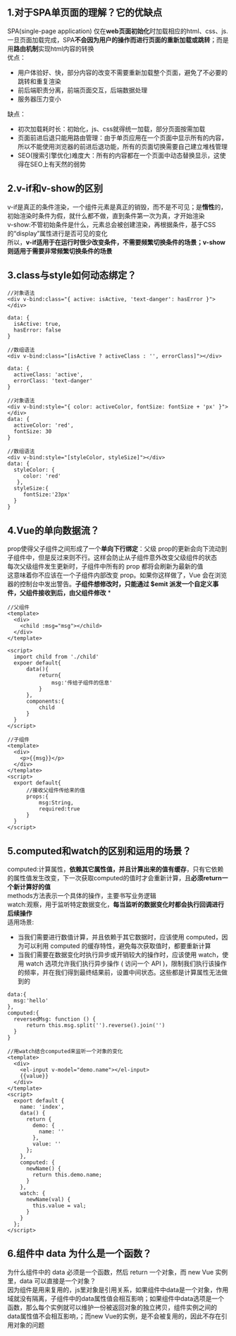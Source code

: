 ## 1.对于SPA单页面的理解？它的优缺点
SPA(single-page application) 仅在**web页面初始化**时加载相应的html、css、js.一旦页面加载完成，SPA**不会因为用户的操作而进行页面的重新加载或跳转**；而是用**路由机制**实现html内容的转换  
优点：
* 用户体验好、快，部分内容的改变不需要重新加载整个页面，避免了不必要的跳转和重复渲染
* 前后端职责分离，前端页面交互，后端数据处理
* 服务器压力变小  

缺点：
* 初次加载耗时长：初始化，js、css就得统一加载，部分页面按需加载
* 页面前进后退只能用路由管理：由于单页应用在一个页面中显示所有的内容，所以不能使用浏览器的前进后退功能，所有的页面切换需要自己建立堆栈管理 
* SEO(搜索引擎优化)难度大：所有的内容都在一个页面中动态替换显示，这使得在SEO上有天然的弱势  

## 2.v-if和v-show的区别  
v-if是真正的条件渲染，一个组件元素是真正的销毁，而不是不可见；是**惰性**的，初始渲染时条件为假，就什么都不做，直到条件第一次为真，才开始渲染  
v-show:不管初始条件是什么，元素总会被创建渲染，再根据条件，基于CSS的“display”属性进行是否可见的变化  
所以，**v-if适用于在运行时很少改变条件，不需要频繁切换条件的场景；v-show 则适用于需要非常频繁切换条件的场景**  

## 3.class与style如何动态绑定？
````
//对象语法
<div v-bind:class="{ active: isActive, 'text-danger': hasError }"></div>

data: {
  isActive: true,
  hasError: false
}

//数组语法
<div v-bind:class="[isActive ? activeClass : '', errorClass]"></div>

data: {
  activeClass: 'active',
  errorClass: 'text-danger'
}
````
````
//对象语法
<div v-bind:style="{ color: activeColor, fontSize: fontSize + 'px' }"></div>
data: {
  activeColor: 'red',
  fontSize: 30
}

//数组语法
<div v-bind:style="[styleColor, styleSize]"></div>
data: {
  styleColor: {
     color: 'red'
   },
  styleSize:{
     fontSize:'23px'
  }
}
````
## 4.Vue的单向数据流？
prop使得父子组件之间形成了一个**单向下行绑定**：父级 prop的更新会向下流动到子组件中，但是反过来则不行。这样会防止从子组件意外改变父级组件的状态  
每次父级组件发生更新时，子组件中所有的 prop 都将会刷新为最新的值    
这意味着你不应该在一个子组件内部改变 prop。如果你这样做了，Vue 会在浏览器的控制台中发出警告。**子组件想修改时，只能通过 $emit 派发一个自定义事件，父组件接收到后，由父组件修改**
* 
````
//父组件
<template>
  <div>
    <child :msg="msg"></child>
  </div>
</template>

<script>
  import child from './child'
  expoer default{
      data(){
          return{
              msg:'传给子组件的信息'
          }
      },
      components:{
          child
      }
  }
</script>
````
````
//子组件
<template>
  <div>
    <p>{{msg}}</p>
  </div>
</template>
<script>
  export default{
      //接收父组件传给来的值
      props:{
          msg:String,
          required:true
      }
  }
</script>
````
## 5.computed和watch的区别和运用的场景？
computed:计算属性，**依赖其它属性值，并且计算出来的值有缓存**，只有它依赖的属性值发生改变，下一次获取computed的值时才会重新计算，且**必须return一个新计算好的值**  
methods方法表示一个具体的操作，主要书写业务逻辑  
watch:观察，用于监听特定数据变化，**每当监听的数据变化时都会执行回调进行后续操作**   
适用场景:
* 当我们需要进行数值计算，并且依赖于其它数据时，应该使用 computed，因为可以利用 computed 的缓存特性，避免每次获取值时，都要重新计算
* 当我们需要在数据变化时执行异步或开销较大的操作时，应该使用 watch，使用 watch 选项允许我们执行异步操作 ( 访问一个 API )，限制我们执行该操作的频率，并在我们得到最终结果前，设置中间状态。这些都是计算属性无法做到的
````
data:{
  msg:'hello'
},
computed:{
  reversedMsg: function () {
      return this.msg.split('').reverse().join('')
  }
}
````
````
//用watch结合computed来监听一个对象的变化
<template>
  <div>
    <el-input v-model="demo.name"></el-input>
    {{value}}
  </div>
</template>
<script>
  export default {
    name: 'index',
    data() {
      return {
        demo: {
          name: ''
        },
        value: ''
      };
    },
    computed: {
      newName() {
        return this.demo.name;
      }
    },
    watch: {
      newName(val) {
        this.value = val;
      }
    }
  };
</script>
````
## 6.组件中 data 为什么是一个函数？
为什么组件中的 data 必须是一个函数，然后 return 一个对象，而 new Vue 实例里，data 可以直接是一个对象？  
因为组件是用来复用的，js里对象是引用关系，如果组件中data是一个对象，作用域就没有隔离，子组件中的data属性值会相互影响；如果组件中data选项是一个函数，那么每个实例就可以维护一份被返回对象的独立拷贝，组件实例之间的data属性值不会相互影响，；而new Vue的实例，是不会被复用的，因此不存在引用对象的问题